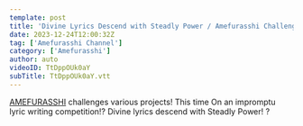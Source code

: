 ```yaml
---
template: post
title: 'Divine Lyrics Descend with Steadly Power / Amefurasshi Challenge #32'
date: 2023-12-24T12:00:32Z
tag: ['Amefurasshi Channel']
category: ['Amefurasshi']
author: auto 
videoID: TtDppOUk0aY
subTitle: TtDppOUk0aY.vtt
---
```

[AMEFURASSHI](/artist/amefurasshi/) challenges various projects! This time On an impromptu lyric writing competition!? Divine lyrics descend with Steadly Power! ?


